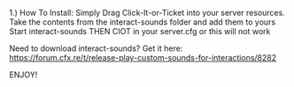 1.) How To Install:
    Simply Drag Click-It-or-Ticket into your server resources.
    Take the contents from the interact-sounds folder and add them to yours
    Start interact-sounds THEN CIOT in your server.cfg or this will not work

Need to download interact-sounds? Get it here: https://forum.cfx.re/t/release-play-custom-sounds-for-interactions/8282


ENJOY!